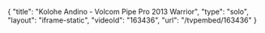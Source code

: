 {
    "title": "Kolohe Andino - Volcom Pipe Pro 2013 Warrior",
    "type": "solo",
    "layout": "iframe-static",
    "videoId": "163436",
    "url": "\/tvpembed\/163436"
}